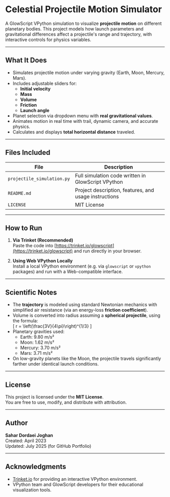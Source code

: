 # Celestial Projectile Motion Simulator

A GlowScript VPython simulation to visualize **projectile motion** on different planetary bodies. This project models how launch parameters and gravitational differences affect a projectile's range and trajectory, with interactive controls for physics variables.

---

## What It Does

- Simulates projectile motion under varying gravity (Earth, Moon, Mercury, Mars).
- Includes adjustable sliders for:
  - **Initial velocity**
  - **Mass**
  - **Volume**
  - **Friction**
  - **Launch angle**
- Planet selection via dropdown menu with **real gravitational values**.
- Animates motion in real time with trail, dynamic camera, and accurate physics.
- Calculates and displays **total horizontal distance** traveled.

---

## Files Included

| File                            | Description                                                    |
|---------------------------------|----------------------------------------------------------------|
| `projectile_simulation.py`      | Full simulation code written in GlowScript VPython             |
| `README.md`                     | Project description, features, and usage instructions          |
| `LICENSE`                       | MIT License                                                    |

---

## How to Run

1. **Via Trinket (Recommended)**  
   Paste the code into [https://trinket.io/glowscript](https://trinket.io/glowscript) and run directly in your browser.

2. **Using Web VPython Locally**  
   Install a local VPython environment (e.g. via `glowscript` or `vpython` packages) and run with a Web-compatible interface.

---

## Scientific Notes

- The **trajectory** is modeled using standard Newtonian mechanics with simplified air resistance (via an energy-loss **friction coefficient**).
- Volume is converted into radius assuming a **spherical projectile**, using the formula:  
  \[
  r = \left(\frac{3V}{4\pi}\right)^{1/3}
  \]
- Planetary gravities used:
  - Earth: 9.80 m/s²
  - Moon: 1.62 m/s²
  - Mercury: 3.70 m/s²
  - Mars: 3.71 m/s²
- On low-gravity planets like the Moon, the projectile travels significantly farther under identical launch conditions.

---

## License

This project is licensed under the **MIT License**.  
You are free to use, modify, and distribute with attribution.

---

## Author

**Sahar Dordaei Joghan**   
Created: April 2023  
Updated: July 2025 (for GitHub Portfolio)

---

## Acknowledgments

- [Trinket.io](https://trinket.io/) for providing an interactive VPython environment.
- VPython team and GlowScript developers for their educational visualization tools.
